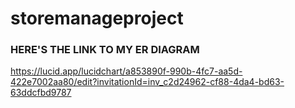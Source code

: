 # storemanageproject

### HERE'S THE LINK TO MY ER DIAGRAM
https://lucid.app/lucidchart/a853890f-990b-4fc7-aa5d-422e7002aa80/edit?invitationId=inv_c2d24962-cf88-4da4-bd63-63ddcfbd9787
